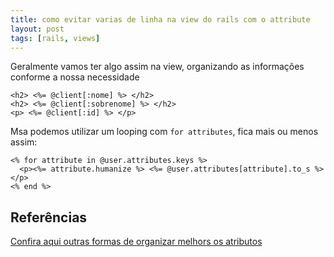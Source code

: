 ```yaml
---
title: como evitar varias de linha na view do rails com o attribute
layout: post
tags: [rails, views]
---
```


Geralmente vamos ter algo assim na view, organizando as informações conforme a nossa necessidade

```
<h2> <%= @client[:nome] %> </h2>
<h2> <%= @client[:sobrenome] %> </h2>
<p> <%= @client[:id] %> </p>
```

Msa podemos utilizar um looping com `for attributes`, fica mais ou menos assim:

```
<% for attribute in @user.attributes.keys %>
  <p><%= attribute.humanize %> <%= @user.attributes[attribute].to_s %></p>
<% end %>
```

## Referências

[Confira aqui outras formas de organizar melhors os atributos](https://stackoverflow.com/questions/1031175/rails-easy-way-to-display-all-fields-in-view)

